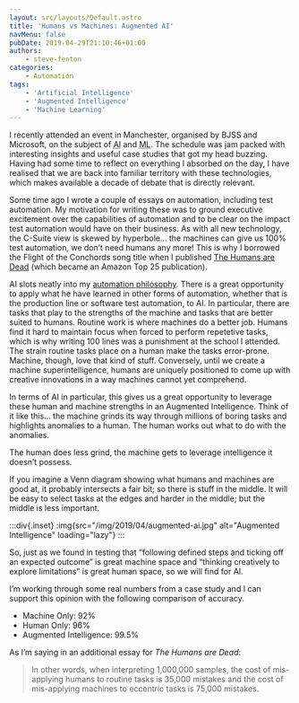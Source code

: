 ```yaml
---
layout: src/layouts/Default.astro
title: 'Humans vs Machines: Augmented AI'
navMenu: false
pubDate: 2019-04-29T21:10:46+01:00
authors:
    - steve-fenton
categories:
    - Automation
tags:
    - 'Artificial Intelligence'
    - 'Augmented Intelligence'
    - 'Machine Learning'
---
```


I recently attended an event in Manchester, organised by BJSS and Microsoft, on the subject of <abbr title="Aritificial Intelligence">AI</abbr> and <abbr title="Machine Learning">ML</abbr>. The schedule was jam packed with interesting insights and useful case studies that got my head buzzing. Having had some time to reflect on everything I absorbed on the day, I have realised that we are back into familiar territory with these technologies, which makes available a decade of debate that is directly relevant.

Some time ago I wrote a couple of essays on automation, including test automation. My motivation for writing these was to ground executive excitement over the capabilities of automation and to be clear on the impact test automation would have on their business. As with all new technology, the C-Suite view is skewed by hyperbole… the machines can give us 100% test automation, we don’t need humans any more! This is why I borrowed the Flight of the Conchords song title when I published [The Humans are Dead](/publications/the-humans-are-dead/) (which became an Amazon Top 25 publication).

AI slots neatly into my [automation philosophy](/blog/2015/02/automation-philosophy/). There is a great opportunity to apply what he have learned in other forms of automation, whether that is the production line or software test automation, to AI. In particular, there are tasks that play to the strengths of the machine and tasks that are better suited to humans. Routine work is where machines do a better job. Humans find it hard to maintain focus when forced to perform repetetive tasks, which is why writing 100 lines was a punishment at the school I attended. The strain routine tasks place on a human make the tasks error-prone. Machine, though, love that kind of stuff. Conversely, until we create a machine superintelligence, humans are uniquely positioned to come up with creative innovations in a way machines cannot yet comprehend.

In terms of AI in particular, this gives us a great opportunity to leverage these human and machine strengths in an Augmented Intelligence. Think of it like this… the machine grinds its way through millions of boring tasks and highlights anomalies to a human. The human works out what to do with the anomalies.

The human does less grind, the machine gets to leverage intelligence it doesn’t possess.

If you imagine a Venn diagram showing what humans and machines are good at, it probably intersects a fair bit; so there is stuff in the middle. It will be easy to select tasks at the edges and harder in the middle; but the middle is less important.

:::div{.inset}
:img{src="/img/2019/04/augmented-ai.jpg" alt="Augmented Intelligence" loading="lazy"}
:::

So, just as we found in testing that “following defined steps and ticking off an expected outcome” is great machine space and “thinking creatively to explore limitations” is great human space, so we will find for AI.

I’m working through some real numbers from a case study and I can support this opinion with the following comparison of accuracy.

- Machine Only: 92%
- Human Only: 96%
- Augmented Intelligence: 99.5%

As I’m saying in an additional essay for *The Humans are Dead*:

> In other words, when interpreting 1,000,000 samples, the cost of mis-applying humans to routine tasks is 35,000 mistakes and the cost of mis-applying machines to eccentric tasks is 75,000 mistakes.